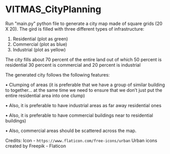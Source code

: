 # VITMAS_CityPlanning


Run "main.py" python file to generate a city map made of square grids (20 X 20). The gird is filled with three different types of infrastructure: 
1. Residential (plot as green) 
2. Commercial (plot as blue) 
3. Industrial (plot as yellow)

The city fills about 70 percent of the entire land out of which 50 percent is residential 30 percent is commercial and 20 percent is industrial

The generated city follows the following features:

•	Clumping of areas (it is preferable that we have a group of similar building to together… at the same time we need to ensure that we don’t just put the entire residential area into one clump)

•	Also, it is preferable to have industrial areas as far away residential ones 

•	Also, it is preferable to have commercial buildings near to residential buildings) 

•	Also, commercial areas should be scattered across the map.

Credits:
Icon - `https://www.flaticon.com/free-icons/urban`   Urban icons created by Freepik - Flaticon
